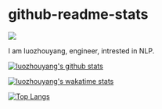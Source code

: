 # github-readme-stats

![](https://komarev.com/ghpvc/?username=luozhouyang)

I am luozhouyang, engineer, intrested in NLP.

[![luozhouyang's github stats](https://github-readme-stats.vercel.app/api?username=luozhouyang)](https://github.com/luozhouyang/luozhouyang)

[![luozhouyang's wakatime stats](https://github-readme-stats.vercel.app/api/wakatime?username=luozhouyang)](https://github.com/luozhouyang/luozhouyang)

[![Top Langs](https://github-readme-stats.vercel.app/api/top-langs/?username=luozhouyang)](https://github.com/luozhouyang/luozhouyang)


<!-- [![ZhouYang Luo's github stats](https://github-readme-stats.vercel.app/api/pin?username=luozhouyang&repo=github-readme-stats&show_icons=true)](https://github.com/luozhouyang/github-readme-stats) -->


